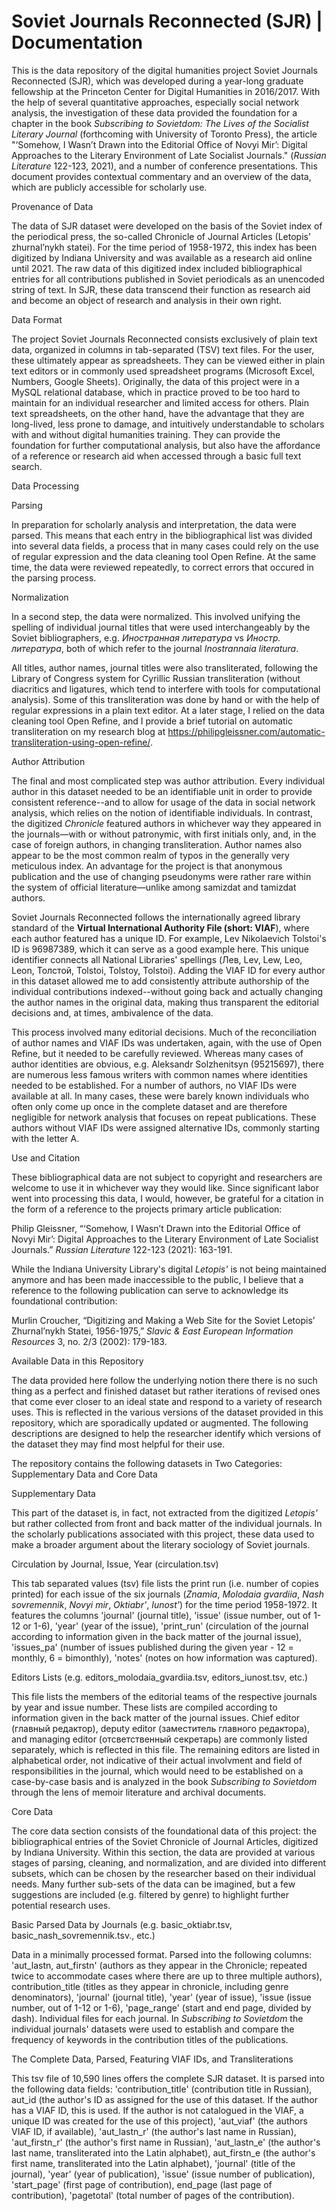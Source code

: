 # Soviet Journals Reconnected (SJR) | Documentation

This is the data repository of the digital humanities project Soviet Journals Reconnected (SJR), which was developed during a year-long graduate fellowship at the Princeton Center for Digital Humanities in 2016/2017. With the help of several quantitative approaches, especially social network analysis, the investigation of these data provided the foundation for a chapter in the book _Subscribing to Sovietdom: The Lives of the Socialist Literary Journal_ (forthcoming with University of Toronto Press), the article "‘Somehow, I Wasn’t Drawn into the Editorial Office of Novyi Mir’: Digital Approaches to the Literary Environment of Late Socialist Journals." (_Russian Literature_ 122-123, 2021), and a number of conference presentations. This document provides contextual commentary and an overview of the data, which are publicly accessible for scholarly use.

Provenance of Data

The data of SJR dataset were developed on the basis of the Soviet index of the periodical press, the so-called Chronicle of Journal Articles (Letopis’ zhurnal’nykh statei). For the time period of 1958-1972, this index has been digitized by Indiana University and was available as a research aid online until 2021. The raw data of this digitized index included bibliographical entries for all contributions published in Soviet periodicals as an unencoded string of text. In SJR, these data transcend their function as research aid and become an object of research and analysis in their own right. 

Data Format

The project Soviet Journals Reconnected consists exclusively of plain text data, organized in columns in tab-separated (TSV) text files. For the user, these ultimately appear as spreadsheets. They can be viewed either in plain text editors or in commonly used spreadsheet programs (Microsoft Excel, Numbers, Google Sheets). Originally, the data of this project were in a MySQL relational database, which in practice proved to be too hard to maintain for an individual researcher and limited access for others. Plain text spreadsheets, on the other hand, have the advantage that they are long-lived, less prone to damage, and intuitively understandable to scholars with and without digital humanities training. They can provide the foundation for further computational analysis, but also have the affordance of a reference or research aid when accessed through a basic full text search.

Data Processing

Parsing

In preparation for scholarly analysis and interpretation, the data were parsed. This means that each entry in the bibliographical list was divided into several data fields, a process that in many cases could rely on the use of regular expression and the data cleaning tool Open Refine. At the same time, the data were reviewed repeatedly, to correct errors that occured in the parsing process. 

Normalization

In a second step, the data were normalized. This involved unifying the spelling of individual journal titles that were used interchangeably by the Soviet bibliographers, e.g. _Иностранная литература_ vs _Иностр. литература_, both of which refer to the journal _Inostrannaia literatura_. 

All titles, author names, journal titles were also transliterated, following the Library of Congress system for Cyrillic Russian transliteration (without diacritics and ligatures, which tend to interfere with tools for computational analysis). Some of this transliteration was done by hand or with the help of regular expressions in a plain text editor. At a later stage, I relied on the data cleaning tool Open Refine, and I provide a brief tutorial on automatic transliteration on my research blog at https://philipgleissner.com/automatic-transliteration-using-open-refine/.

Author Attribution

The final and most complicated step was author attribution. Every individual author in this dataset needed to be an identifiable unit in order to provide consistent reference--and to allow for usage of the data in social network analysis, which relies on the notion of identifiable individuals. In contrast, the digitized _Chronicle_ featured authors in whichever way they appeared in the journals—with or without patronymic, with first initials only, and, in the case of foreign authors, in changing transliteration. Author names also appear to be the most common realm of typos in the generally very meticulous index. An advantage for the project is that anonymous publication and the use of changing pseudonyms were rather rare within the system of official literature—unlike among samizdat and tamizdat authors. 

Soviet Journals Reconnected follows the internationally agreed library standard of the **Virtual International Authority File (short: VIAF**), where each author featured has a unique ID. For example, Lev Nikolaevich Tolstoi's ID is 96987389, which it can serve as a good example here. This unique identifier connects all National Libraries' spellings (Лев, Lev, Lew, Leo, Leon, Толстой, Tolstoi, Tolstoy, Tolstoi). Adding the VIAF ID for every author in this dataset allowed me to add consistently attribute authorship of the individual contributions indexed--without going back and actually changing the author names in the original data, making thus transparent the editorial decisions and, at times, ambivalence of the data. 

This process involved many editorial decisions. Much of the reconciliation of author names and VIAF IDs was undertaken, again, with the use of Open Refine, but it needed to be carefully reviewed. Whereas many cases of author identities are obvious, e.g. Aleksandr Solzhenitsyn (95215697), there are numerous less famous writers with common names where identities needed to be established. For a number of authors, no VIAF IDs were available at all. In many cases, these were barely known individuals who often only come up once in the complete dataset and are therefore negligible for network analysis that focuses on repeat publications. These authors without VIAF IDs were assigned alternative IDs, commonly starting with the letter A.

Use and Citation

These bibliographical data are not subject to copyright and researchers are welcome to use it in whichever way they would like. Since significant labor went into processing this data, I would, however, be grateful for a citation in the form of a reference to the projects primary article publication: 

Philip Gleissner, “‘Somehow, I Wasn’t Drawn into the Editorial Office of Novyi Mir’: Digital Approaches to the Literary Environment of Late Socialist Journals.” _Russian Literature_ 122-123 (2021): 163-191.

While the Indiana University Library's digital _Letopis'_ is not being maintained anymore and has been made inaccessible to the public, I believe that a reference to the following publication can serve to acknowledge its foundational contribution:

Murlin Croucher, “Digitizing and Making a Web Site for the Soviet Letopis’ Zhurnal’nykh Statei, 1956-1975,” _Slavic & East European Information Resources_ 3, no. 2/3 (2002): 179-183. 

Available Data in this Repository

The data provided here follow the underlying notion there there is no such thing as a perfect and finished dataset but rather iterations of revised ones that come ever closer to an ideal state and respond to a variety of research uses. This is reflected in the various versions of the dataset provided in this repository, which are sporadically updated or augmented. The following descriptions are designed to help the researcher identify which versions of the dataset they may find most helpful for their use. 

The repository contains the following datasets in Two Categories: Supplementary Data and Core Data

Supplementary Data

This part of the dataset is, in fact, not extracted from the digitized _Letopis'_ but rather collected from front and back matter of the individual journals. In the scholarly publications associated with this project, these data used to make a broader argument about the literary sociology of Soviet journals.

Circulation by Journal, Issue, Year (circulation.tsv)

This tab separated values (tsv) file lists the print run (i.e. number of copies printed) for each issue of the six journals (_Znamia_, _Molodaia gvardiia_, _Nash sovremennik_, _Novyi  mir_, _Oktiabr'_, _Iunost'_) for the time period 1958-1972. It features the columns 'journal' (journal title), 'issue' (issue number, out of 1-12 or 1-6), 'year' (year of the issue), 'print_run' (circulation of the journal according to information given in the back matter of the journal issue), 'issues_pa' (number of issues published during the given year - 12 = monthly, 6 = bimonthly), 'notes' (notes on how information was captured).

Editors Lists (e.g. editors_molodaia_gvardiia.tsv, editors_iunost.tsv, etc.)

This file lists the members of the editorial teams of the respective journals by year and issue number. These lists are compiled according to information given in the back matter of the journal issues. Chief editor (главный редактор), deputy editor (заместитель главного редактора), and managing editor (отсветственный секретарь) are commonly listed separately, which is reflected in this file. The remaining editors are listed in alphabetical order, not indicative of their actual involvment and field of responsibilities in the journal, which would need to be established on a case-by-case basis and is analyzed in the book _Subscribing to Sovietdom_ through the lens of memoir literature and archival documents.

Core Data

The core data section consists of the foundational data of this project: the bibliographical entries of the Soviet Chronicle of Journal Articles, digitized by Indiana University. Within this section, the data are provided at various stages of parsing, cleaning, and normalization, and are divided into different subsets, which can be chosen by the researcher based on their individual needs. Many further sub-sets of the data can be imagined, but a few suggestions are included (e.g. filtered by genre) to highlight further potential research uses.

Basic Parsed Data by Journals (e.g. basic_oktiabr.tsv, basic_nash_sovremennik.tsv., etc.)

Data in a minimally processed format. Parsed into the following columns: 'aut_lastn, aut_firstn' (authors as they appear in the Chronicle; repeated twice to accommodate cases where there are up to three multiple authors), contribution_title (titles as they appear in chronicle, including genre denominators), 'journal' (journal title), 'year' (year of issue),	'issue (issue number, out of 1-12 or 1-6),	'page_range' (start and end page, divided by dash). Individual files for each journal. In _Subscribing to Sovietdom_ the individual journals' datasets were used to establish and compare the frequency of keywords in the contribution titles of the publications.

The Complete Data, Parsed, Featuring VIAF IDs, and Transliterations

This tsv file of 10,590 lines offers the complete SJR dataset. It is parsed into the following data fields: 'contribution_title' (contribution title in Russian), aut_id (the author's ID as assigned for the use of this dataset. If the author has a VIAF ID, this is used. If the author is not catalogued in the VIAF, a unique ID was created for the use of this project),	'aut_viaf' (the authors VIAF ID, if available), 'aut_lastn_r' (the author's last name in Russian),	'aut_firstn_r'  (the author's first name in Russian),	'aut_lastn_e' (the author's last name, transliterated into the Latin alphabet),	 aut_firstn_e (the author's first name, transliterated into the Latin alphabet), 'journal' (title of the journal),	'year' (year of publication),	'issue' (issue number of publication),	'start_page' (first page of contribution),	end_page (last page of contribution),	'pagetotal' (total number of pages of the contribution).

